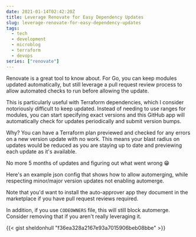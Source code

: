 ```yaml
---
date: 2021-01-14T02:42:20Z
title: Leverage Renovate for Easy Dependency Updates
slug: leverage-renovate-for-easy-dependency-updates
tags:
  - tech
  - development
  - microblog
  - terraform
  - devops
series: ["renovate"]
---
```


Renovate is a great tool to know about.
For Go, you can keep modules updated automatically, but still leverage a pull request review process to allow automated checks to run before allowing the update.

This is particularly useful with Terraform dependencies, which I consider notoriously difficult to keep updated.
Instead of needing to use ranges for modules, you can start specifying exact versions and this GitHub app will automatically check for updates periodically and submit version bumps.

Why? You can have a Terraform plan previewed and checked for any errors on a new version update with no work.
This means your blast radius on updates would be reduced as you are staying up to date and previewing each update as it's available.

No more 5 months of updates and figuring out what went wrong 😁

Here's an example json config that shows how to allow automerging, while respecting minor/major version updates not enabling automerge.

Note that you'd want to install the auto-approver app they document in the marketplace if you have pull request reviews required.

In addition, if you use `CODEOWNERS` file, this will still block automerge.
Consider removing that if you aren't really leveraging it.

{{< gist sheldonhull  "f36ea328a2167e93a7015906beb08bbe" >}}
